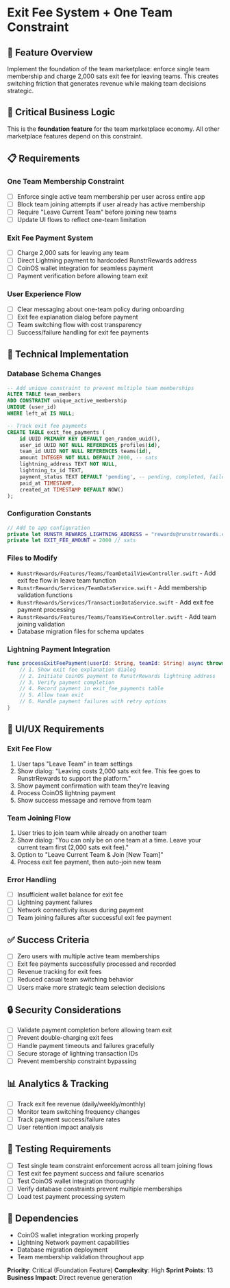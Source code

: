 # Exit Fee System + One Team Constraint

## 🎯 Feature Overview
Implement the foundation of the team marketplace: enforce single team membership and charge 2,000 sats exit fee for leaving teams. This creates switching friction that generates revenue while making team decisions strategic.

## 🚨 Critical Business Logic
This is the **foundation feature** for the team marketplace economy. All other marketplace features depend on this constraint.

## 📋 Requirements

### One Team Membership Constraint
- [ ] Enforce single active team membership per user across entire app
- [ ] Block team joining attempts if user already has active membership
- [ ] Require "Leave Current Team" before joining new teams
- [ ] Update UI flows to reflect one-team limitation

### Exit Fee Payment System
- [ ] Charge 2,000 sats for leaving any team
- [ ] Direct Lightning payment to hardcoded RunstrRewards address
- [ ] CoinOS wallet integration for seamless payment
- [ ] Payment verification before allowing team exit

### User Experience Flow
- [ ] Clear messaging about one-team policy during onboarding
- [ ] Exit fee explanation dialog before payment
- [ ] Team switching flow with cost transparency
- [ ] Success/failure handling for exit fee payments

## 🔧 Technical Implementation

### Database Schema Changes
```sql
-- Add unique constraint to prevent multiple team memberships
ALTER TABLE team_members 
ADD CONSTRAINT unique_active_membership 
UNIQUE (user_id) 
WHERE left_at IS NULL;

-- Track exit fee payments
CREATE TABLE exit_fee_payments (
    id UUID PRIMARY KEY DEFAULT gen_random_uuid(),
    user_id UUID NOT NULL REFERENCES profiles(id),
    team_id UUID NOT NULL REFERENCES teams(id),
    amount INTEGER NOT NULL DEFAULT 2000, -- sats
    lightning_address TEXT NOT NULL,
    lightning_tx_id TEXT,
    payment_status TEXT DEFAULT 'pending', -- pending, completed, failed
    paid_at TIMESTAMP,
    created_at TIMESTAMP DEFAULT NOW()
);
```

### Configuration Constants
```swift
// Add to app configuration
private let RUNSTR_REWARDS_LIGHTNING_ADDRESS = "rewards@runstrrewards.com" // Replace with actual address
private let EXIT_FEE_AMOUNT = 2000 // sats
```

### Files to Modify
- `RunstrRewards/Features/Teams/TeamDetailViewController.swift` - Add exit fee flow in leave team function
- `RunstrRewards/Services/TeamDataService.swift` - Add membership validation functions
- `RunstrRewards/Services/TransactionDataService.swift` - Add exit fee payment processing
- `RunstrRewards/Features/Teams/TeamsViewController.swift` - Add team joining validation
- Database migration files for schema updates

### Lightning Payment Integration
```swift
func processExitFeePayment(userId: String, teamId: String) async throws {
    // 1. Show exit fee explanation dialog
    // 2. Initiate CoinOS payment to RunstrRewards lightning address
    // 3. Verify payment completion
    // 4. Record payment in exit_fee_payments table
    // 5. Allow team exit
    // 6. Handle payment failures with retry options
}
```

## 🎨 UI/UX Requirements

### Exit Fee Flow
1. User taps "Leave Team" in team settings
2. Show dialog: "Leaving costs 2,000 sats exit fee. This fee goes to RunstrRewards to support the platform."
3. Show payment confirmation with team they're leaving
4. Process CoinOS lightning payment 
5. Show success message and remove from team

### Team Joining Flow
1. User tries to join team while already on another team
2. Show dialog: "You can only be on one team at a time. Leave your current team first (2,000 sats exit fee)."
3. Option to "Leave Current Team & Join [New Team]" 
4. Process exit fee payment, then auto-join new team

### Error Handling
- [ ] Insufficient wallet balance for exit fee
- [ ] Lightning payment failures
- [ ] Network connectivity issues during payment
- [ ] Team joining failures after successful exit fee payment

## ✅ Success Criteria
- [ ] Zero users with multiple active team memberships
- [ ] Exit fee payments successfully processed and recorded
- [ ] Revenue tracking for exit fees
- [ ] Reduced casual team switching behavior
- [ ] Users make more strategic team selection decisions

## 🔒 Security Considerations
- [ ] Validate payment completion before allowing team exit
- [ ] Prevent double-charging exit fees
- [ ] Handle payment timeouts and failures gracefully
- [ ] Secure storage of lightning transaction IDs
- [ ] Prevent membership constraint bypassing

## 📊 Analytics & Tracking
- [ ] Track exit fee revenue (daily/weekly/monthly)
- [ ] Monitor team switching frequency changes
- [ ] Track payment success/failure rates
- [ ] User retention impact analysis

## 🧪 Testing Requirements
- [ ] Test single team constraint enforcement across all team joining flows
- [ ] Test exit fee payment success and failure scenarios
- [ ] Test CoinOS wallet integration thoroughly
- [ ] Verify database constraints prevent multiple memberships
- [ ] Load test payment processing system

## 🔗 Dependencies
- CoinOS wallet integration working properly
- Lightning Network payment capabilities
- Database migration deployment
- Team membership validation throughout app

**Priority**: Critical (Foundation Feature)
**Complexity**: High
**Sprint Points**: 13
**Business Impact**: Direct revenue generation